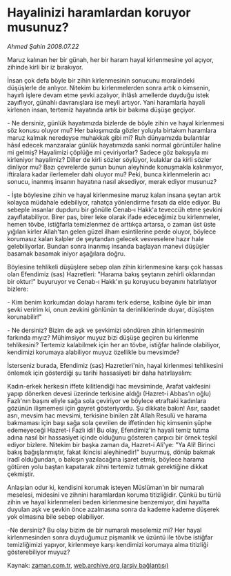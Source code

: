 # Hayalinizi haramlardan koruyor musunuz?

*Ahmed Şahin 2008.07.22*

<tr><td class="metin" colspan="2" style="padding-top: 20px; padding-left: 5px; padding-right: 10px;">Maruz kalınan her bir günah, her bir haram hayal kirlenmesine yol açıyor, zihinde kirli bir iz bırakıyor.</td></tr><tr><td class="metin" colspan="2" style="padding-top: 20px; padding-left: 5px; padding-right: 10px;"><p>İnsan çok defa böyle bir zihin kirlenmesinin sonucunu moralindeki düşüşlerle de anlıyor. Nitekim bu kirlenmelerden sonra artık o kimsenin, hayırlı işlere devam etme şevki azalıyor, ihlâslı amellerde duyduğu istek zayıflıyor, günahlı davranışlara ise meyli artıyor. Yani haramlarla hayali kirlenen insan, tertemiz hayatında artık bir bakıma düşüşe geçiyor. 
<p>- Ne dersiniz, günlük hayatımızda bizlerde de böyle zihin ve hayal kirlenmesi söz konusu oluyor mu? Her bakışımızda gözler yoluyla birtakım haramlara maruz kalmak neredeyse muhakkak gibi mi? Ruh dünyamızda bulantılar hâsıl edecek manzaralar günlük hayatımızda sanki normal görüntüler haline mi gelmiş? Hayalimizi çöplüğe mi çeviriyorlar? Sadece göz bakışıyla mı kirleniyor hayalimiz? Diller de kirli sözler söylüyor, kulaklar da kirli sözler dinliyor mu? Bazı çevrelerde şunun bunun aleyhinde konuşmakla kalınmıyor, iftiralara kadar ilerlemeler dahi oluyor mu? Peki, bunca kirlenmelerin acı sonucu, inanmış insanın hayatına nasıl aksediyor, merak ediyor musunuz? 
<p>- İşte böylesine zihin ve hayal kirlenmesine maruz kalan insana şeytan artık kolayca müdahale edebiliyor, rahatça yönlendirme fırsatı da elde ediyor. Bu sebeple insanlar dupduru bir gönülle Cenab-ı Hakk'a teveccüh etme şevkini zayıflatabiliyor. Birer pas, birer leke olarak ifade edeceğimiz bu kirlenmeler, hemen tövbe, istiğfarla temizlenmez de arttıkça artarsa, o zaman üst üste yığılan kirler Allah'tan gelen güzel ilham esintilerine perde oluyor, böylece korumasız kalan kalpler de şeytandan gelecek vesveselere hazır hale gelebiliyorlar. Bundan sonra inanmış insanda başlayan manevi düşüşler basamak basamak iniyor aşağılara doğru. 
<p> Böylesine tehlikeli düşüşlere sebep olan zihin kirlenmesine karşı çok hassas olan Efendimiz (sas) Hazretleri: "Harama bakış şeytanın zehirli oklarından bir oktur!" buyuruyor ve Cenab-ı Hakk'ın şu koruyucu beyanını hatırlatıyor bizlere: 
<p>- Kim benim korkumdan dolayı haramı terk ederse, kalbine öyle bir iman şevki veririm ki, onun zevkini gönlünün ta derinliklerinde duyar, düşüşten korunabilir!" 
<p>- Ne dersiniz? Bizim de aşk ve şevkimizi söndüren zihin kirlenmesinin farkında mıyız? Mühimsiyor muyuz bizi düşüşe geçiren bu kirlenme tehlikesini? Tertemiz kalabilmek için her an tövbe, istiğfar halinde olabiliyor, kendimizi korumaya alabiliyor muyuz özellikle bu mevsimde?
<p> İsterseniz burada, Efendimiz (sas) Hazretleri'nin, hayal kirlenmesi tehlikesini önlemek için gösterdiği şu tarihi hassasiyeti bir daha hatırlayalım: 
<p> Kadın-erkek herkesin iffete kilitlendiği hac mevsiminde, Arafat vakfesini yapıp dönerken devesi üzerinde terkisine aldığı (Hazret-i Abbas'ın oğlu) Fazlı'nın başını eliyle sağa sola çeviriyor ve böylece etraftaki kadınlara gözünün ilişmemesi için gayret gösteriyordu. Şu dikkate bakın! Asır, saadet asrı, mevsim hac mevsimi, terkisine binilen zât Allah Resulü ve harama bakmaması için başı sağa sola çevrilen de iffetinden hiç kimsenin şüphe edemeyeceği Hazret-i Fazlı idi! Bu olay, Efendimiz'in hayali temiz tutma adına nasıl bir hassasiyet içinde olduğunu gösteren çarpıcı bir örnek teşkil ediyor bizlere. Nitekim bir başka zaman da, Hazret-i Ali'ye: "Ya Ali! Birinci bakış bağışlanmıştır, fakat ikincisi aleyhinedir!" buyurmuş, dönüp bakmak iradî olduğundan, o bakışın yazılacağına işaret etmiş, böylece harama götüren yolu baştan kapatarak zihni tertemiz tutmak gerektiğine dikkat çekmiştir. 
<p>Anlaşılan odur ki, kendisini korumak isteyen Müslüman'ın bir numaralı meselesi, midesini ve zihnini haramlardan koruma titizliğidir. Çünkü bu türlü zihin ve hayal kirlenmeleri beden kirlenmesine benzemiyor, dini hayatta duyulan aşk ve şevkin önce azalmasına sonra da kademe kademe düşerek yok olmasına bile sebep olabiliyor. 
<p>-Ne dersiniz? Bu olay bizim de bir numaralı meselemiz mi? Her hayal kirlenmesinden sonra duyduğumuz pişmanlık ve üzüntü ile tövbe istiğfar temizliğimizi yapıyor, kirlenmeye karşı kendimizi korumaya alma titizliği gösterebiliyor muyuz? <br/></p></p></p></p></p></p></p></p></p></p></td></tr>

Kaynak: [zaman.com.tr](http://zaman.com.tr/yazar.do?yazino=716938), [web.archive.org (arşiv bağlantısı)](http://web.archive.org/web/20080912190927/http://www.zaman.com.tr:80/yazar.do?yazino=716938)
